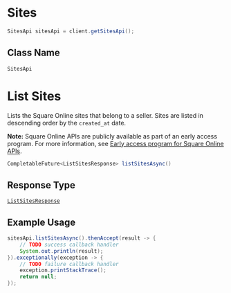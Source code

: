 # Sites

```java
SitesApi sitesApi = client.getSitesApi();
```

## Class Name

`SitesApi`


# List Sites

Lists the Square Online sites that belong to a seller. Sites are listed in descending order by the `created_at` date.

__Note:__ Square Online APIs are publicly available as part of an early access program. For more information, see [Early access program for Square Online APIs](https://developer.squareup.com/docs/online-api#early-access-program-for-square-online-apis).

```java
CompletableFuture<ListSitesResponse> listSitesAsync()
```

## Response Type

[`ListSitesResponse`](../../doc/models/list-sites-response.md)

## Example Usage

```java
sitesApi.listSitesAsync().thenAccept(result -> {
    // TODO success callback handler
    System.out.println(result);
}).exceptionally(exception -> {
    // TODO failure callback handler
    exception.printStackTrace();
    return null;
});
```

